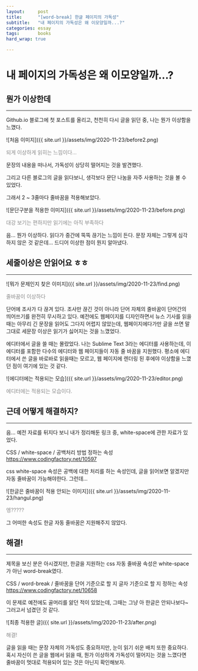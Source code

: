 ```yaml
---
layout:		post
title:		"[word-break] 한글 페이지의 가독성"
subtitle:	"내 페이지의 가독성은 왜 이모양일까...?"
categories:	essay
tags:		books
hard_wrap: true

---
```


# 내 페이지의 가독성은 왜 이모양일까...?



## 뭔가 이상한데
---

Github.io 블로그에 첫 포스트를 올리고, 천천히 다시 글을 읽던 중, 나는 뭔가 이상함을 느꼈다.

![처음 이미지]({{ site.url }}/assets/img/2020-11-23/before2.png)
<p style="opacity: 0.5;">되게 이상하게 읽히는 느낌이다...</p>

문장의 내용을 떠나서, 가독성이 상당히 떨어지는 것을 발견했다.

그리고 다른 블로그의 글을 읽다보니, 생각보다 문단 나눔을 자주 사용하는 것을 볼 수 있었다.

그래서 2 ~ 3줄마다 줄바꿈을 적용해보았다.

![문단구분을 적용한 이미지]({{ site.url }}/assets/img/2020-11-23/before.png)
<p style="opacity: 0.5;">대강 보기는 편하지만 읽기에는 아직 부족하다</p>

음... 뭔가 이상하다. 읽다가 중간에 뚝뚝 끊기는 느낌이 든다. 문장 자체는 그렇게 심각하지 않은 것 같은데... 드디어 이상한 점이 뭔지 알아냈다.



## 세줄이상은 안읽어요 ㅎㅎ
---

![뭐가 문제인지 찾은 이미지]({{ site.url }}/assets/img/2020-11-23/find.png)
<p style="opacity: 0.5;">줄바꿈이 이상하다</p>

단어에 조사가 다 끊겨 있다. 조사만 끊긴 것이 아니라 단어 자체의 줄바꿈이 단어간의 띄어쓰기를 완전히 무시하고 있다. 예전에도 웹페이지를 디자인하면서 뉴스 기사를 읽을 때는 아무리 긴 문장을 읽어도 그다지 어렵지 않았는데, 웹페이지에다가만 글을 쓰면 말그대로 세문장 이상은 읽기가 싫어지는 것을 느꼈었다.

에디터에서 글을 쓸 때는 몰랐었다. 나는 Sublime Text 3라는 에디터를 사용하는데, 이 에디터를 포함한 다수의 에디터와 웹 페이지들이 자동 줄 바꿈을 지원했다. 평소에 에디터에서 쓴 글을 바로바로 읽을때는 모르고, 웹 페이지에 렌더링 된 후에야 이상함을 느꼈던 점이 여기에 있는 것 같다.

![에디터에는 적용되는 모습]({{ site.url }}/assets/img/2020-11-23/editor.png)
<p style="opacity: 0.5;">에디터에는 적용되는 모습이다.</p>



## 근데 어떻게 해결하지?
---

음... 예전 자료를 뒤지다 보니 내가 정리해둔 링크 중, white-space에 관한 자료가 있었다.

CSS / white-space / 공백처리 방법 정하는 속성
https://www.codingfactory.net/10597

css white-space 속성은 공백에 대한 처리를 하는 속성인데, 글을 읽어보면 알겠지만 자동 줄바꿈이 가능해야한다. 그런데...

![한글은 줄바꿈이 적용 안되는 이미지]({{ site.url }}/assets/img/2020-11-23/hangul.png)
<p style="opacity: 0.5;">엥?????</p>

그 어떠한 속성도 한글 자동 줄바꿈은 지원해주지 않았다.



## 해결!
---

제목을 보신 분은 아시겠지만, 한글을 지원하는 css 자동 줄바꿈 속성은 white-space가 아닌 word-break였다.

CSS / word-break / 줄바꿈을 단어 기준으로 할 지 글자 기준으로 할 지 정하는 속성
https://www.codingfactory.net/10658

이 문제로 예전에도 골머리를 앓던 적이 있었는데, 그때는 그냥 아 한글은 안되나보다~ 그러고서 넘겼던 것 같다.

![최종 적용한 글]({{ site.url }}/assets/img/2020-11-23/after.png)
<p style="opacity: 0.5;">해결!</p>

글을 읽을 때는 문장 자체의 가독성도 중요하지만, 눈이 읽기 쉬운 배치 또한 중요하다. 혹시 자신이 쓴 글을 웹에서 읽을 때, 뭔가 이상하게 가독성이 떨어지는 것을 느꼈다면 줄바꿈이 멋대로 적용되어 있는 것은 아닌지 확인해보자.


